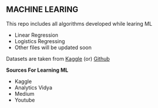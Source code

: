 ## MACHINE LEARING
This repo includes all algorithms developed while learing ML
* Linear Regression
* Logistics Regressing
* Other files will be updated soon

Datasets are taken from [Kaggle](kaggle.com) (or) [Github](github.com)


**Sources For Learning ML**
* Kaggle 
* Analytics Vidya
* Medium
* Youtube
